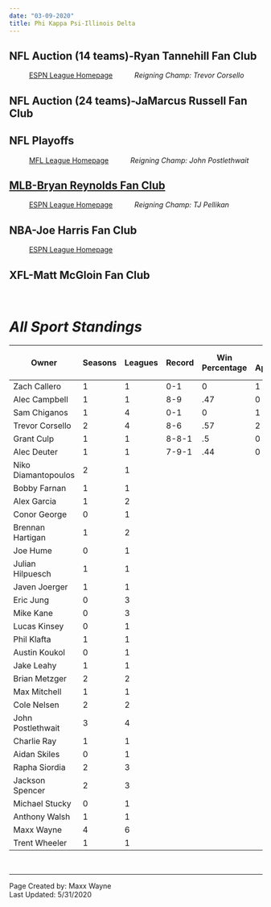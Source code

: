 ```yaml
---
date: "03-09-2020"
title: Phi Kappa Psi-Illinois Delta
---
```


##  **NFL Auction (14 teams)-Ryan Tannehill Fan Club**
 &nbsp; &nbsp; &nbsp; &nbsp; &nbsp; [ESPN League Homepage](https://fantasy.espn.com/football/league?leagueId=21575912)
&nbsp; &nbsp; &nbsp; &nbsp; &nbsp; *Reigning Champ: Trevor Corsello*
## **NFL Auction (24 teams)-JaMarcus Russell Fan Club**
## **NFL Playoffs**
 &nbsp; &nbsp; &nbsp; &nbsp; &nbsp; [MFL League Homepage](https://www63.myfantasyleague.com/2019/home/38637#0)
&nbsp; &nbsp; &nbsp; &nbsp; &nbsp; *Reigning Champ: John Postlethwait*
## **[MLB-Bryan Reynolds Fan Club](./main-page.html)**
 &nbsp; &nbsp; &nbsp; &nbsp; &nbsp; [ESPN League Homepage](https://fantasy.espn.com/baseball/league?leagueId=62615350)
&nbsp; &nbsp; &nbsp; &nbsp; &nbsp; *Reigning Champ: TJ Pellikan*
## **NBA-Joe Harris Fan Club**
 &nbsp; &nbsp; &nbsp; &nbsp; &nbsp; [ESPN League Homepage](https://fantasy.espn.com/basketball/league?leagueId=59873460)
## **XFL-Matt McGloin Fan Club**

<br>

# *All Sport Standings*

|Owner   |Seasons |Leagues  |Record   |Win Percentage   |Playoff Appearances   |Playoff Record   |Playoff Win Percentage   |Championship Appearances   |Championships |Average Finish |Best Finish   |Longest Win Streak   |Longest Lose Streak   |Point Differential   |Awards   |
|---|---|---|---|---|---|---|---|---|---|---|---|---|---|---|---|
|Zach Callero   |1 |1   |0-1   |0   |1   |0-1   |0   |0   |0   |3   |3   |0   |1   |-28.86   |0   |
|Alec Campbell   | 1  | 1  | 8-9  |.47   |0   |0-0   |0   |0   |0   |10   |10   |2   |3   | -5.1  |1 |
|Sam Chiganos  |1   |4   | 0-1  |0   |1   |0-1   |0   |1   |0   |2   |2   |0   |1   |-6.78   |0 |
| Trevor Corsello  | 2  |4   |8-6   |.57   |2 | 3-1  |.75   |1   |1   |2.5   | 1  |  7 |3   | 2.4  |3 |
|Grant Culp   |1   | 1  | 8-8-1  | .5  |0   |0-0   |0   |0   |0   |8   | 8  |3   |   | 2  |-12.1 |
| Alec Deuter  | 1  |1   | 7-9-1  |.44   |0   | 0-0  | 0  | 0  |0   | 12  | 12  |   | 2  |4   |1 |
| Niko Diamantopoulos  |2   |1   |   |   |   |   |   |   |   |   |   |   |   |   | |
| Bobby Farnan  |1   |1   |   |   |   |   |   |   |   |   |   |   |   |   | |
| Alex Garcia   |1   |2   |   |   |   |   |   |   |   |   |   |   |   |   | |
| Conor George  |0   |1   |   |   |   |   |   |   |   |   |   |   |   |   | |
| Brennan Hartigan  |1   |2   |   |   |   |   |   |   |   |   |   |   |   |   | |
|Joe Hume   | 0  | 1  |   |   |   |   |   |   |   |   |   |   |   |   | |
|Julian Hilpuesch   | 1  | 1  |   |   |   |   |   |   |   |   |   |   |   |   | |
| Javen Joerger  | 1  | 1  |   |   |   |   |   |   |   |   |   |   |   |   | |
|Eric Jung   | 0  | 3  |   |   |   |   |   |   |   |   |   |   |   |   | |
|Mike Kane   | 0  | 3  |   |   |   |   |   |   |   |   |   |   |   |   | |
|Lucas Kinsey   | 0  | 1  |   |   |   |   |   |   |   |   |   |   |   |   | |
|Phil Klafta   | 1  | 1  |   |   |   |   |   |   |   |   |   |   |   |   | |
|Austin Koukol  | 0  | 1  |   |   |   |   |   |   |   |   |   |   |   |   | |
|Jake Leahy  | 1  | 1  |   |   |   |   |   |   |   |   |   |   |   |   | |
|Brian Metzger   | 2  | 2  |   |   |   |   |   |   |   |   |   |   |   |   | |
|Max Mitchell   | 1  | 1  |   |   |   |   |   |   |   |   |   |   |   |   | |
|Cole Nelsen   | 2  | 2  |   |   |   |   |   |   |   |   |   |   |   |   | |
|John Postlethwait   | 3  | 4  |   |   |   |   |   |   |   |   |   |   |   |   | |
|Charlie Ray   | 1  | 1  |   |   |   |   |   |   |   |   |   |   |   |   | |
|Aidan Skiles   | 0  | 1  |   |   |   |   |   |   |   |   |   |   |   |   | |
|Rapha Siordia   | 2  | 3  |   |   |   |   |   |   |   |   |   |   |   |   | |
|Jackson Spencer   | 2  | 3  |   |   |   |   |   |   |   |   |   |   |   |   | |
|Michael Stucky   | 0  | 1  |   |   |   |   |   |   |   |   |   |   |   |   | |
|Anthony Walsh   | 1  | 1  |   |   |   |   |   |   |   |   |   |   |   |   | |
|Maxx Wayne   | 4  | 6  |   |   |   |   |   |   |   |   |   |   |   |   | |
|Trent Wheeler   | 1  | 1  |   |   |   |   |   |   |   |   |   |   |   |   | |

<br>

---

Page Created by: Maxx Wayne
<br>
Last Updated: 5/31/2020
